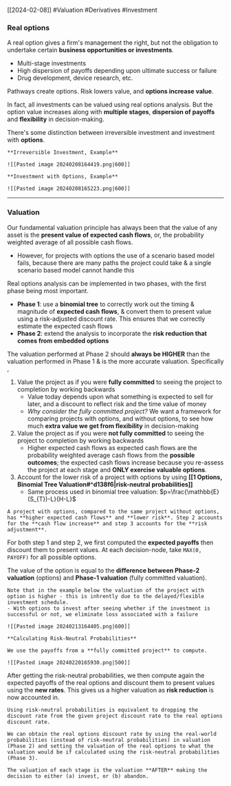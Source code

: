 [[2024-02-08]] #Valuation #Derivatives #Investment 

### Real options
A real option gives a firm's management the right, but not the obligation to undertake certain **business opportunities or investments**.
- Multi-stage investments 
- High dispersion of payoffs depending upon ultimate success or failure
- Drug development, device research, etc.

Pathways create options. Risk lowers value, and **options increase value**.

In fact, all investments can be valued using real options analysis. But the option value increases along with **multiple stages**, **dispersion of payoffs** and **flexibility** in decision-making.

There's some distinction between irreversible investment and investment with **options**.

```ad-example
**Irreversible Investment, Example** 

![[Pasted image 20240208164419.png|600]]
```

```ad-example
**Investment with Options, Example**

![[Pasted image 20240208165223.png|600]]
```

---
### Valuation
Our fundamental valuation principle has always been that the value of any asset is the **present value of expected cash flows**, or, the probability weighted average of all possible cash flows.
- However, for projects with options the use of a scenario based model fails, because there are many paths the project could take & a single scenario based model cannot handle this

Real options analysis can be implemented in two phases, with the first phase being most important.  
- **Phase 1**: use a **binomial tree** to correctly work out the timing & magnitude of **expected cash flows**, & convert them to present value using a risk-adjusted discount rate. This ensures that we correctly estimate the expected cash flows
- **Phase 2**: extend the analysis to incorporate the **risk reduction that comes from embedded options** 

The valuation performed at Phase 2 should **always be HIGHER** than the valuation performed in Phase 1 & is the more accurate valuation. Specifically ,
1. Value the project as if you were **fully committed** to seeing the project to completion by working backwards  
	-  Value today depends upon what something is expected to sell for later, and a discount to reflect risk and the time value of money  
	- *Why consider the fully committed project?* We want a framework for comparing projects with options, and without options, to see how much **extra value we get from flexibility** in decision-making  
2. Value the project as if you were **not fully committed** to seeing the project to completion by working backwards  
	- Higher expected cash flows as expected cash flows are the probability weighted average cash flows from the **possible outcomes**; the expected cash flows increase because you re-assess the project at each stage and **ONLY exercise valuable options**. 
3. Account for the lower risk of a project with options by using **[[1 Options, Binomial Tree Valuation#^d138f6|risk-neutral probabilities]]**
	- Same process used in binomial tree valuation: $p=\frac{\mathbb{E}(S_{T})-L}{H-L}$

```ad-note
A project with options, compared to the same project without options, has **higher expected cash flows** and **lower risk**. Step 2 accounts for the **cash flow increase** and step 3 accounts for the **risk adjustment**.
```

For both step 1 and step 2, we first computed the **expected payoffs** then discount them to present values. At each decision-node, take `MAX(0, PAYOFF)` for all possible options.

The value of the option is equal to the **difference between Phase-2 valuation** (options) and **Phase-1 valuation** (fully committed valuation).

```ad-example
Note that in the example below the valuation of the project with option is higher - this is inhrently due to the delayed/flexible investment schedule.
- With options to invest after seeing whether if the investment is successful or not, we eliminate loss associated with a failure

![[Pasted image 20240213164405.png|600]]
```


```ad-example
**Calculating Risk-Neutral Probabilities**

We use the payoffs from a **fully committed project** to compute.

![[Pasted image 20240220165930.png|500]]
```

After getting the risk-neutral probabilities, we then compute again the expected payoffs of the real options and discount them to present values using the **new rates**. This gives us a higher valuation as **risk reduction** is now accounted in. 

```ad-note
Using risk-neutral probabilities is equivalent to dropping the discount rate from the given project discount rate to the real options discount rate. 

We can obtain the real options discount rate by using the real-world probabilities (instead of risk-neutral probabilities) in valuation (Phase 2) and setting the valuation of the real options to what the valuation would be if calculated using the risk-neutral probabilities (Phase 3).
```

```ad-important
The valuation of each stage is the valuation **AFTER** making the decision to either (a) invest, or (b) abandon.
```
